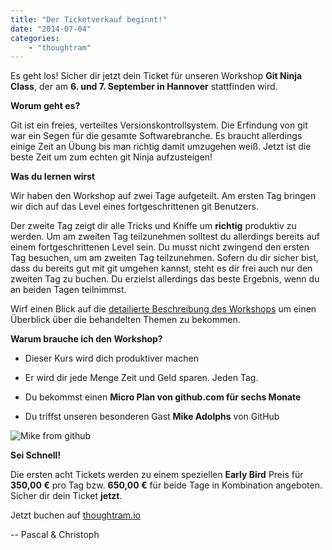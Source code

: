 ```yaml
---
title: "Der Ticketverkauf beginnt!"
date: "2014-07-04"
categories:
    - "thoughtram"
---
```


Es geht los! Sicher dir jetzt dein Ticket für unseren Workshop **Git Ninja Class**, der am **6. und 7. September in Hannover** stattfinden wird.

**Worum geht es?**

Git ist ein freies, verteiltes Versionskontrollsystem. Die Erfindung von git war ein Segen für die gesamte Softwarebranche. Es braucht allerdings einige Zeit an Übung bis man richtig damit umzugehen weiß. Jetzt ist die beste Zeit um zum echten git Ninja aufzusteigen!

**Was du lernen wirst**

Wir haben den Workshop auf zwei Tage aufgeteilt. Am ersten Tag bringen wir dich auf das Level eines fortgeschrittenen git Benutzers. 

Der zweite Tag zeigt dir alle Tricks und Kniffe um **richtig** produktiv zu werden. Um am zweiten Tag teilzunehmen solltest du allerdings bereits auf einem fortgeschrittenen Level sein. Du musst nicht zwingend den ersten Tag besuchen, um am zweiten Tag teilzunehmen. Sofern du dir sicher bist, dass du bereits gut mit git umgehen kannst, steht es dir frei auch nur den zweiten Tag zu buchen. Du erzielst allerdings das beste Ergebnis, wenn du an beiden Tagen teilnimmst. 

Wirf einen Blick auf die [detailierte Beschreibung des Workshops](http://thoughtram.io/#trainings) um einen Überblick über die behandelten Themen zu bekommen.

**Warum brauche ich den Workshop?**

- Dieser Kurs wird dich produktiver machen

- Er wird dir jede Menge Zeit und Geld sparen. Jeden Tag.

- Du bekommst einen **Micro Plan von github.com für sechs Monate**

- Du triffst unseren besonderen Gast **Mike Adolphs** von GitHub

![Mike from github](http://thoughtram.io/images/9328f926.mike.png)

**Sei Schnell!**

Die ersten acht Tickets werden zu einem speziellen **Early Bird** Preis für **350,00 €** pro Tag bzw. **650,00 €** für beide Tage in Kombination angeboten. Sicher dir dein Ticket **jetzt**.

Jetzt buchen auf [thoughtram.io](http://thoughtram.io/#trainings)

-- Pascal & Christoph

